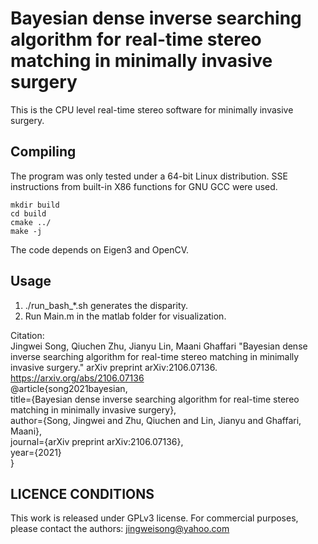 # Bayesian dense inverse searching algorithm for real-time stereo matching in minimally invasive surgery #

This is the CPU level real-time stereo software for minimally invasive surgery.

 
  
## Compiling ##

The program was only tested under a 64-bit Linux distribution.
SSE instructions from built-in X86 functions for GNU GCC were used.


```
mkdir build
cd build
cmake ../
make -j
```

The code depends on Eigen3 and OpenCV.
      

## Usage ##
1. ./run_bash_*.sh generates the disparity.      
2. Run Main.m in the matlab folder for visualization.      
      

Citation:      
Jingwei Song, Qiuchen Zhu, Jianyu Lin, Maani Ghaffari "Bayesian dense inverse searching algorithm for real-time stereo matching in minimally invasive surgery." arXiv preprint arXiv:2106.07136. https://arxiv.org/abs/2106.07136      
@article{song2021bayesian,      
  title={Bayesian dense inverse searching algorithm for real-time stereo matching in minimally invasive surgery},      
  author={Song, Jingwei and Zhu, Qiuchen and Lin, Jianyu and Ghaffari, Maani},      
  journal={arXiv preprint arXiv:2106.07136},      
  year={2021}      
}      


## LICENCE CONDITIONS ##

This work is released under GPLv3 license. For commercial purposes, please contact the authors: jingweisong@yahoo.com











